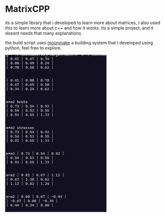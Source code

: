 # MatrixCPP

its a simple library that i developed to learn more about matrices,
I also used this to learn more about c++ and how it works.
Its a simple project, and it doesnt needs that many explanations.

the build script uses [moonmake](https://github.com/ranon-rat/moonmake)
a building system that I developed using python, feel free to explore.

![alt text](images/image.png)